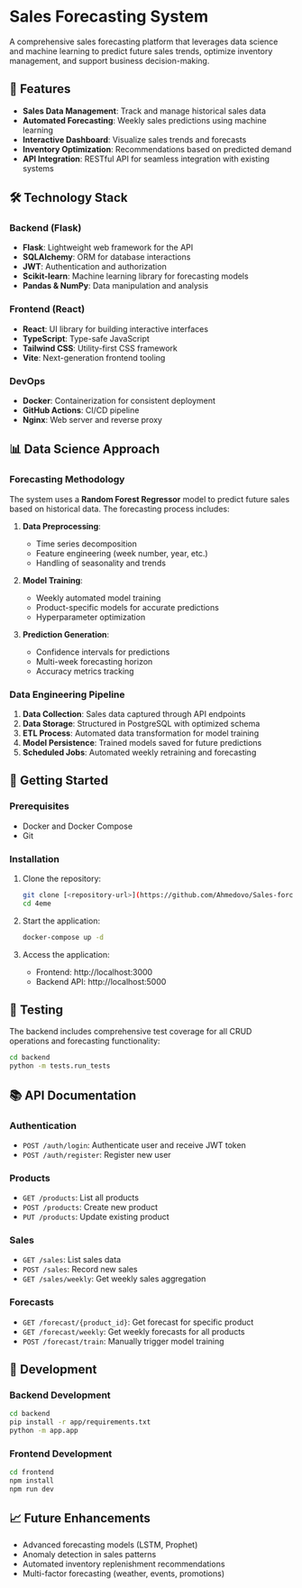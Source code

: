 # Sales Forecasting System

A comprehensive sales forecasting platform that leverages data science and machine learning to predict future sales trends, optimize inventory management, and support business decision-making.

## 🚀 Features

- **Sales Data Management**: Track and manage historical sales data
- **Automated Forecasting**: Weekly sales predictions using machine learning
- **Interactive Dashboard**: Visualize sales trends and forecasts
- **Inventory Optimization**: Recommendations based on predicted demand
- **API Integration**: RESTful API for seamless integration with existing systems

## 🛠️ Technology Stack

### Backend (Flask)

- **Flask**: Lightweight web framework for the API
- **SQLAlchemy**: ORM for database interactions
- **JWT**: Authentication and authorization
- **Scikit-learn**: Machine learning library for forecasting models
- **Pandas & NumPy**: Data manipulation and analysis

### Frontend (React)

- **React**: UI library for building interactive interfaces
- **TypeScript**: Type-safe JavaScript
- **Tailwind CSS**: Utility-first CSS framework
- **Vite**: Next-generation frontend tooling

### DevOps

- **Docker**: Containerization for consistent deployment
- **GitHub Actions**: CI/CD pipeline
- **Nginx**: Web server and reverse proxy

## 📊 Data Science Approach

### Forecasting Methodology

The system uses a **Random Forest Regressor** model to predict future sales based on historical data. The forecasting process includes:

1. **Data Preprocessing**: 
   - Time series decomposition
   - Feature engineering (week number, year, etc.)
   - Handling of seasonality and trends

2. **Model Training**:
   - Weekly automated model training
   - Product-specific models for accurate predictions
   - Hyperparameter optimization

3. **Prediction Generation**:
   - Confidence intervals for predictions
   - Multi-week forecasting horizon
   - Accuracy metrics tracking

### Data Engineering Pipeline

1. **Data Collection**: Sales data captured through API endpoints
2. **Data Storage**: Structured in PostgreSQL with optimized schema
3. **ETL Process**: Automated data transformation for model training
4. **Model Persistence**: Trained models saved for future predictions
5. **Scheduled Jobs**: Automated weekly retraining and forecasting

## 🚀 Getting Started

### Prerequisites

- Docker and Docker Compose
- Git

### Installation

1. Clone the repository:
   ```bash
   git clone [<repository-url>](https://github.com/Ahmedovo/Sales-forcasting-system.git)
   cd 4eme
   ```

2. Start the application:
   ```bash
   docker-compose up -d
   ```

3. Access the application:
   - Frontend: http://localhost:3000
   - Backend API: http://localhost:5000

## 🧪 Testing

The backend includes comprehensive test coverage for all CRUD operations and forecasting functionality:

```bash
cd backend
python -m tests.run_tests
```

## 📚 API Documentation

### Authentication

- `POST /auth/login`: Authenticate user and receive JWT token
- `POST /auth/register`: Register new user

### Products

- `GET /products`: List all products
- `POST /products`: Create new product
- `PUT /products`: Update existing product

### Sales

- `GET /sales`: List sales data
- `POST /sales`: Record new sales
- `GET /sales/weekly`: Get weekly sales aggregation

### Forecasts

- `GET /forecast/{product_id}`: Get forecast for specific product
- `GET /forecast/weekly`: Get weekly forecasts for all products
- `POST /forecast/train`: Manually trigger model training

## 🔧 Development

### Backend Development

```bash
cd backend
pip install -r app/requirements.txt
python -m app.app
```

### Frontend Development

```bash
cd frontend
npm install
npm run dev
```

## 📈 Future Enhancements

- Advanced forecasting models (LSTM, Prophet)
- Anomaly detection in sales patterns
- Automated inventory replenishment recommendations
- Multi-factor forecasting (weather, events, promotions)
